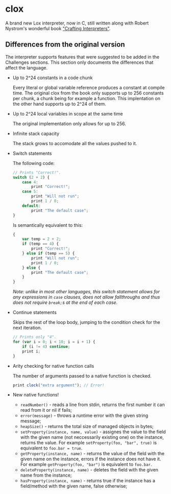 # clox

A brand new Lox interpreter, now in C, still written along with Robert Nystrom's
wonderful book ["Crafting Interpreters"](http://craftinginterpreters.com).

## Differences from the original version

The interpreter supports features that were suggested to be added in the
Challenges sections. This section only documents the differences that affect
the language.

- Up to 2^24 constants in a code chunk

  Every literal or global variable reference produces a constant at compile
  time. The original clox from the book only supports up to 256 constants per
  chunk, a chunk being for example a function. This implentation on the other
  hand supports up to 2^24 of them.

- Up to 2^24 local variables in scope at the same time

  The original implementation only allows for up to 256.

- Infinite stack capacity

  The stack grows to accomodate all the values pushed to it.

- Switch statements

  The following code:

  ```javascript
  // Prints "Correct!".
  switch (2 + 2) {
      case 4:
          print "Correct!";
      case 5:
          print "Will not run";
          print 1 / 0;
      default:
          print "The default case";
  }
  ```

  Is semantically equivalent to this:

  ```javascript
  {
      var temp = 2 + 2;
      if (temp == 4) {
          print "Correct!";
      } else if (temp == 5) {
          print "Will not run";
          print 1 / 0;
      } else {
          print "The default case";
      }
  }
  ```

  _Note: unlike in most other languages, this switch statement allows for any
  expressions in `case` clauses, does not allow fallthroughs and thus does not
  require `break;`s at the end of each case._

- Continue statements

  Skips the rest of the loop body, jumping to the condition check for the next
  iteration.

  ```javascript
  // Prints only "4".
  for (var i = 0; i < 10; i = i + 1) {
      if (i != 4) continue;
      print i;
  }
  ```

- Arity checking for native function calls

  The number of arguments passed to a native function is checked.

  ```javascript
  print clock("extra argument"); // Error!
  ```

- New native functions!

  - `readNumber()` - reads a line from stdin, returns the first number it can
    read from it or nil if fails;
  - `error(message)` - throws a runtime error with the given string message;
  - `heapSize()` - returns the total size of managed objects in bytes;
  - `setProperty(instance, name, value)` - assignes the value to the field with
    the given name (not neccessarily existing one) on the instance, returns the
    value. For example `setProperty(foo, "bar", true)` is equivalent to
    `foo.bar = true`.
  - `getProperty(instance, name)` - returns the value of the field with the
    given name on the instance, errors if the instance does not have it. For
    example `getProperty(foo, "bar")` is equivalent to `foo.bar`.
  - `deleteProperty(instance, name)` - deletes the field with the given name
    from the instance;
  - `hasProperty(instance, name)` - returns true if the instance has a
    field/method with the given name, false otherwise;
